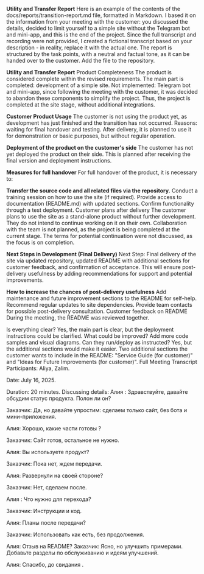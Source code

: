 **Utility and Transfer Report**
Here is an example of the contents of the docs/reports/transition-report.md file, formatted in Markdown. I based it on the information from your meeting with the customer: you discussed the details, decided to limit yourself to a simple site without the Telegram bot and mini-app, and this is the end of the project. Since the full transcript and recording were not provided, I created a fictional transcript based on your description - in reality, replace it with the actual one. The report is structured by the task points, with a neutral and factual tone, as it can be handed over to the customer. Add the file to the repository.

**Utility and Transfer Report**
Product Completeness
The product is considered complete within the revised requirements. The main part is completed: development of a simple site. Not implemented: Telegram bot and mini-app, since following the meeting with the customer, it was decided to abandon these components to simplify the project. Thus, the project is completed at the site stage, without additional integrations.

**Customer Product Usage**
The customer is not using the product yet, as development has just finished and the transition has not occurred. Reasons: waiting for final handover and testing. After delivery, it is planned to use it for demonstration or basic purposes, but without regular operation.

**Deployment of the product on the customer's side**
The customer has not yet deployed the product on their side. This is planned after receiving the final version and deployment instructions.

**Measures for full handover**
For full handover of the product, it is necessary to:

**Transfer the source code and all related files via the repository.**
Conduct a training session on how to use the site (if required).
Provide access to documentation (README.md) with updated sections.
Confirm functionality through a test deployment.
Customer plans after delivery
The customer plans to use the site as a stand-alone product without further development. They do not intend to continue working on it on their own. Collaboration with the team is not planned, as the project is being completed at the current stage. The terms for potential continuation were not discussed, as the focus is on completion.

**Next Steps in Development (Final Delivery)**
Next Step: Final delivery of the site via updated repository, updated README with additional sections for customer feedback, and confirmation of acceptance. This will ensure post-delivery usefulness by adding recommendations for support and potential improvements.

**How to increase the chances of post-delivery usefulness**
Add maintenance and future improvement sections to the README for self-help.
Recommend regular updates to site dependencies.
Provide team contacts for possible post-delivery consultation.
Customer feedback on README
During the meeting, the README was reviewed together.

Is everything clear? Yes, the main part is clear, but the deployment instructions could be clarified.
What could be improved? Add more code samples and visual diagrams.
Can they run/deploy as instructed? Yes, but the additional sections would make it easier.
Two additional sections the customer wants to include in the README: "Service Guide (for customer)" and "Ideas for Future Improvements (for customer)".
Full Meeting Transcript
Participants: Aliya, Zalim.

Date: July 16, 2025.

Duration: 20 minutes.
Discussing details:
Алия : Здравствуйте, давайте обсудим статус продукта. Полон ли он?

Заказчик: Да, но давайте упростим: сделаем только сайт, без бота и мини-приложения.

Алия: Хорошо, какие части готовы ?

Заказчик: Сайт готов, остальное не нужно.

Алия: Вы используете продукт?

Заказчик: Пока нет, ждем передачи.

Алия: Развернули на своей стороне?

Заказчик: Нет, сделаем после.

Алия : Что нужно для перехода?

Заказчик: Инструкции и код.

Алия: Планы после передачи?

Заказчик: Использовать как есть, без продолжения.

Алия: Отзыв на README?
Заказчик: Ясно, но улучшить примерами. Добавьте разделы по обслуживанию и идеям улучшений.

Алия: Спасибо, до свидания .
